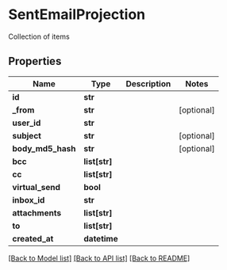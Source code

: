 # SentEmailProjection

Collection of items
## Properties
Name | Type | Description | Notes
------------ | ------------- | ------------- | -------------
**id** | **str** |  | 
**_from** | **str** |  | [optional] 
**user_id** | **str** |  | 
**subject** | **str** |  | [optional] 
**body_md5_hash** | **str** |  | [optional] 
**bcc** | **list[str]** |  | 
**cc** | **list[str]** |  | 
**virtual_send** | **bool** |  | 
**inbox_id** | **str** |  | 
**attachments** | **list[str]** |  | 
**to** | **list[str]** |  | 
**created_at** | **datetime** |  | 

[[Back to Model list]](../README#documentation-for-models) [[Back to API list]](../README#documentation-for-api-endpoints) [[Back to README]](../README)


